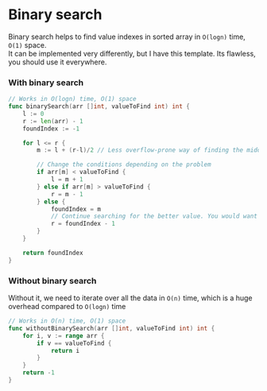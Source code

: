 # Binary search

Binary search helps to find value indexes in sorted array in `O(logn)` time, `O(1)` space.  
It can be implemented very differently, but I have this template. Its flawless, you should use it everywhere.

### With binary search

```go
// Works in O(logn) time, O(1) space
func binarySearch(arr []int, valueToFind int) int {
	l := 0
	r := len(arr) - 1
	foundIndex := -1

	for l <= r {
		m := l + (r-l)/2 // Less overflow-prone way of finding the middle

		// Change the conditions depending on the problem
		if arr[m] < valueToFind {
			l = m + 1
		} else if arr[m] > valueToFind {
			r = m - 1
		} else {
			foundIndex = m
			// Continue searching for the better value. You would want to change this line
			r = foundIndex - 1
		}
	}

	return foundIndex
}

```

### Without binary search

Without it, we need to iterate over all the data in `O(n)` time, which is a huge overhead compared to `O(logn)` time

```go
// Works in O(n) time, O(1) space
func withoutBinarySearch(arr []int, valueToFind int) int {
	for i, v := range arr {
		if v == valueToFind {
			return i
		}
	}
	return -1
}
```
